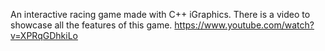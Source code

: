 An interactive racing game made with C++ iGraphics.
There is a video to showcase all the features of this game.
https://www.youtube.com/watch?v=XPRqGDhkiLo
